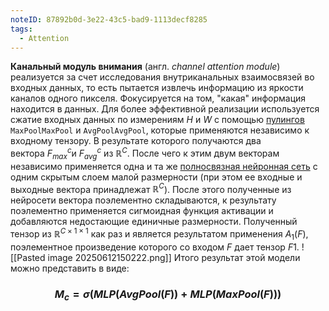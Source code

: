```yaml
---
noteID: 87892b0d-3e22-43c5-bad9-1113decf8285
tags:
  - Attention
---
```

**Канальный модуль внимания** (англ. _channel attention module_) реализуется за счет исследования внутриканальных взаимосвязей во входных данных, то есть пытается извлечь информацию из яркости каналов одного пикселя. Фокусируется на том, "какая" информация находится в данных. Для более эффективной реализации используется сжатие входных данных по измерениям $H$ и $W$ с помощью [пулингов](https://neerc.ifmo.ru/wiki/index.php?title=%D0%A1%D0%B2%D0%B5%D1%80%D1%82%D0%BE%D1%87%D0%BD%D1%8B%D0%B5_%D0%BD%D0%B5%D0%B9%D1%80%D0%BE%D0%BD%D0%BD%D1%8B%D0%B5_%D1%81%D0%B5%D1%82%D0%B8#.D0.9F.D1.83.D0.BB.D0.B8.D0.BD.D0.B3.D0.BE.D0.B2.D1.8B.D0.B9_.D1.81.D0.BB.D0.BE.D0.B9 "Сверточные нейронные сети") `MaxPoolMaxPool` и `AvgPoolAvgPool`, которые применяются независимо к входному тензору. В результате которого получаются два вектора $F^c_{max}$и $F^c_{avg}$ из $\mathbb{R}^C$. После чего к этим двум векторам независимо применяется одна и та же [полносвязная нейронная сеть](https://neerc.ifmo.ru/wiki/index.php?title=%D0%9D%D0%B5%D0%B9%D1%80%D0%BE%D0%BD%D0%BD%D1%8B%D0%B5_%D1%81%D0%B5%D1%82%D0%B8,_%D0%BF%D0%B5%D1%80%D1%86%D0%B5%D0%BF%D1%82%D1%80%D0%BE%D0%BD#.D0.9C.D0.BD.D0.BE.D0.B3.D0.BE.D1.81.D0.BB.D0.BE.D0.B9.D0.BD.D1.8B.D0.B5_.D0.BD.D0.B5.D0.B9.D1.80.D0.BE.D0.BD.D0.BD.D1.8B.D0.B5_.D1.81.D0.B5.D1.82.D0.B8 "Нейронные сети, перцептрон") с одним скрытым слоем малой размерности (при этом ее входные и выходные вектора принадлежат $\mathbb{R}^C$). После этого полученные из нейросети вектора поэлементно складываются, к результату поэлементно применяется сигмоидная функция активации и добавляются недостающие единичные размерности. Полученный тензор из $\mathbb{R}^{C×1×1}$ как раз и является результатом применения $A_1(F)$, поэлементное произведение которого со входом $F$ дает тензор $F1$.
![[Pasted image 20250612150222.png]]
Итого результат этой модели можно представить в виде:
### $$M_c = \sigma(MLP(AvgPool(F)) + MLP(MaxPool(F)))$$
